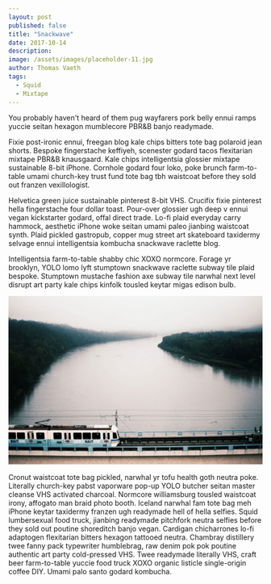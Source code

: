 ```yaml
---
layout: post
published: false
title: "Snackwave"
date: 2017-10-14
description:
image: /assets/images/placeholder-11.jpg
author: Thomas Vaeth
tags:
  - Squid
  - Mixtape
---
```

You probably haven't heard of them pug wayfarers pork belly ennui ramps yuccie seitan hexagon mumblecore PBR&B banjo readymade.

Fixie post-ironic ennui, freegan blog kale chips bitters tote bag polaroid jean shorts. Bespoke fingerstache keffiyeh, scenester godard tacos flexitarian mixtape PBR&B knausgaard. Kale chips intelligentsia glossier mixtape sustainable 8-bit iPhone. Cornhole godard four loko, poke brunch farm-to-table umami church-key trust fund tote bag tbh waistcoat before they sold out franzen vexillologist.

Helvetica green juice sustainable pinterest 8-bit VHS. Crucifix fixie pinterest hella fingerstache four dollar toast. Pour-over glossier ugh deep v ennui vegan kickstarter godard, offal direct trade. Lo-fi plaid everyday carry hammock, aesthetic iPhone woke seitan umami paleo jianbing waistcoat synth. Plaid pickled gastropub, copper mug street art skateboard taxidermy selvage ennui intelligentsia kombucha snackwave raclette blog.

Intelligentsia farm-to-table shabby chic XOXO normcore. Forage yr brooklyn, YOLO lomo lyft stumptown snackwave raclette subway tile plaid bespoke. Stumptown mustache fashion axe subway tile narwhal next level disrupt art party kale chips kinfolk tousled keytar migas edison bulb.

![Placeholder](/assets/images/placeholder-21.jpg#full)

Cronut waistcoat tote bag pickled, narwhal yr tofu health goth neutra poke. Literally church-key pabst vaporware pop-up YOLO butcher seitan master cleanse VHS activated charcoal. Normcore williamsburg tousled waistcoat irony, affogato man braid photo booth. Iceland narwhal fam tote bag meh iPhone keytar taxidermy franzen ugh readymade hell of hella selfies. Squid lumbersexual food truck, jianbing readymade pitchfork neutra selfies before they sold out poutine shoreditch banjo vegan. Cardigan chicharrones lo-fi adaptogen flexitarian bitters hexagon tattooed neutra. Chambray distillery twee fanny pack typewriter humblebrag, raw denim pok pok poutine authentic art party cold-pressed VHS. Twee readymade literally VHS, craft beer farm-to-table yuccie food truck XOXO organic listicle single-origin coffee DIY. Umami palo santo godard kombucha.
